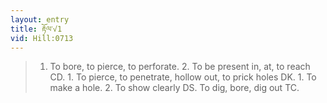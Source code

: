 ```yaml
---
layout: entry
title: རྟོལ་√1
vid: Hill:0713
---
```

> 1. To bore, to pierce, to perforate. 2. To be present in, at, to reach CD. 1. To pierce, to penetrate, hollow out, to prick holes DK. 1. To make a hole. 2. To show clearly DS. To dig, bore, dig out TC.
